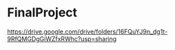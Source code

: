 # FinalProject
https://drive.google.com/drive/folders/16FQuYJ9n_dg1t-9RfQMGDgGiWZfxRWhc?usp=sharing
